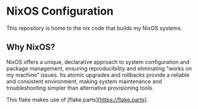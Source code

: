 # NixOS Configuration

This repository is home to the nix code that builds my NixOS systems.

## Why NixOS?

NixOS offers a unique, declarative approach to system configuration and package management, ensuring reproducibility and eliminating "works on my machine" issues. Its atomic upgrades and rollbacks provide a reliable and consistent environment, making system maintenance and troubleshooting simpler than alternative provisioning tools.


This flake makes use of [flake.parts][https://flake.parts].
